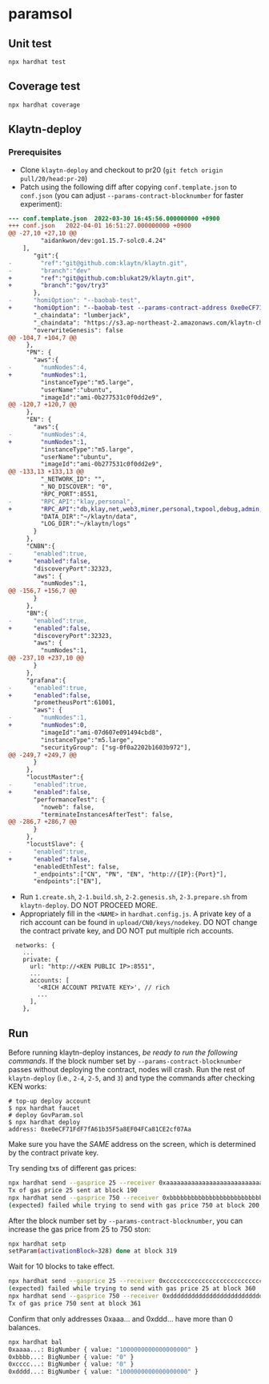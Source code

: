 # paramsol

## Unit test
```
npx hardhat test
```

## Coverage test
```
npx hardhat coverage
```

## Klaytn-deploy
### Prerequisites
- Clone `klaytn-deploy` and checkout to pr20 (`git fetch origin pull/20/head:pr-20`)
- Patch using the following diff after copying `conf.template.json` to `conf.json` (you can adjust `--params-contract-blocknumber` for faster experiment):

```diff
--- conf.template.json	2022-03-30 16:45:56.000000000 +0900
+++ conf.json	2022-04-01 16:51:27.000000000 +0900
@@ -27,10 +27,10 @@
         "aidankwon/dev:go1.15.7-solc0.4.24"
 	],
       "git":{
-        "ref":"git@github.com:klaytn/klaytn.git",
-        "branch":"dev"
+        "ref":"git@github.com:blukat29/klaytn.git",
+        "branch":"gov/try3"
       },
-      "homiOption": "--baobab-test",
+      "homiOption": "--baobab-test --params-contract-address 0xe0eCF71FdF7fA61b35F5a8EF04FCa81CE2cf07Aa --params-contract-blocknumber 300",
       "_chaindata": "lumberjack",
       "_chaindata": "https://s3.ap-northeast-2.amazonaws.com/klaytn-chaindata/baobab/klaytn-baobab-chaindata-20200601010611.tar.gz",
       "overwriteGenesis": false
@@ -104,7 +104,7 @@
     },
     "PN": {
       "aws":{
-        "numNodes":4,
+        "numNodes":1,
         "instanceType":"m5.large",
         "userName":"ubuntu",
         "imageId":"ami-0b277531c0f0dd2e9",
@@ -120,7 +120,7 @@
     },
     "EN": {
       "aws":{
-        "numNodes":4,
+        "numNodes":1,
         "instanceType":"m5.large",
         "userName":"ubuntu",
         "imageId":"ami-0b277531c0f0dd2e9",
@@ -133,13 +133,13 @@
         "_NETWORK_ID": "",
         "_NO_DISCOVER": "0",
         "RPC_PORT":8551,
-        "RPC_API":"klay,personal",
+        "RPC_API":"db,klay,net,web3,miner,personal,txpool,debug,admin,istanbul,mainbridge,subbridge,eth",
         "DATA_DIR":"~/klaytn/data",
         "LOG_DIR":"~/klaytn/logs"
       }
     },
     "CNBN":{
-      "enabled":true,
+      "enabled":false,
       "discoveryPort":32323,
       "aws": {
         "numNodes":1,
@@ -156,7 +156,7 @@
       }
     },
     "BN":{
-      "enabled":true,
+      "enabled":false,
       "discoveryPort":32323,
       "aws": {
         "numNodes":1,
@@ -237,10 +237,10 @@
       }
     },
     "grafana":{
-      "enabled":true,
+      "enabled":false,
       "prometheusPort":61001,
       "aws": {
-        "numNodes":1,
+        "numNodes":0,
         "imageId":"ami-07d607e091494cbd8",
         "instanceType":"m5.large",
         "securityGroup": ["sg-0f0a2202b1603b972"],
@@ -249,7 +249,7 @@
       }
     },
     "locustMaster":{
-      "enabled":true,
+      "enabled":false,
       "performanceTest": {
         "noweb": false,
         "terminateInstancesAfterTest": false,
@@ -286,7 +286,7 @@
       }
     },
     "locustSlave": {
-      "enabled":true,
+      "enabled":false,
       "enabledEthTest": false,
       "_endpoints":["CN", "PN", "EN", "http://{IP}:{Port}"],
       "endpoints":["EN"],
```
- Run `1.create.sh`, `2-1.build.sh`, `2-2.genesis.sh`, `2-3.prepare.sh` from `klaytn-deploy`. DO NOT PROCEED MORE.
- Appropriately fill in the `<NAME>` in `hardhat.config.js`. A private key of a rich account can be found in `upload/CN0/keys/nodekey`. DO NOT change the contract private key, and DO NOT put multiple rich accounts.
```
  networks: {
    ...
    private: {
      url: "http://<KEN PUBLIC IP>:8551",
      ...
      accounts: [
        '<RICH ACCOUNT PRIVATE KEY>', // rich
        ...
      ],
    },
```

## Run
Before running klaytn-deploy instances, *be ready to run the following commands*.
If the block number set by `--params-contract-blocknumber` passes without deploying the contract, nodes will crash.
Run the rest of `klaytn-deploy` (i.e., `2-4`, `2-5`, and `3`) and type the commands after checking KEN works:
```
# top-up deploy account
$ npx hardhat faucet
# deploy GovParam.sol
$ npx hardhat deploy
address: 0xe0eCF71FdF7fA61b35F5a8EF04FCa81CE2cf07Aa
```
Make sure you have the *SAME* address on the screen, which is determined by the contract private key.

Try sending txs of different gas prices:
```bash
npx hardhat send --gasprice 25 --receiver 0xaaaaaaaaaaaaaaaaaaaaaaaaaaaaaaaaaaaaaaaa
Tx of gas price 25 sent at block 190
npx hardhat send --gasprice 750 --receiver 0xbbbbbbbbbbbbbbbbbbbbbbbbbbbbbbbbbbbbbbbb
(expected) failed while trying to send with gas price 750 at block 200
```

After the block number set by `--params-contract-blocknumber`, you can increase the gas price from 25 to 750 ston:

```bash
npx hardhat setp
setParam(activationBlock=328) done at block 319
```

Wait for 10 blocks to take effect.

```bash
npx hardhat send --gasprice 25 --receiver 0xcccccccccccccccccccccccccccccccccccccccc
(expected) failed while trying to send with gas price 25 at block 360
npx hardhat send --gasprice 750 --receiver 0xdddddddddddddddddddddddddddddddddddddddd
Tx of gas price 750 sent at block 361
```

Confirm that only addresses 0xaaa... and 0xddd... have more than 0 balances.
```bash
npx hardhat bal
0xaaaa...: BigNumber { value: "1000000000000000000" }
0xbbbb...: BigNumber { value: "0" }
0xcccc...: BigNumber { value: "0" }
0xdddd...: BigNumber { value: "1000000000000000000" }
```
